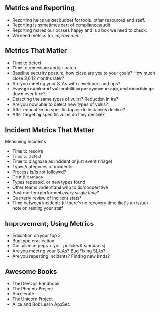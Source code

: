 ## Metrics and Reporting
* Reporting helps us get budget for tools, other resources and staff.
* Reporting is sometimes part of compliance/audit.
* Reporting makes our bosses happy and is a box we need to check. 
* We need metrics for *improvement*. 


## Metrics That Matter
* Time to detect
* Time to remediate and/pr patch
* Baseline security posture, how close are you to your goals? How much close 3,6,12 months later? 
* Are you meeting your SLAs with developers and ops? 
* Average number of vulnerabilities per system or app, and does this go down over time? 
* Detecting the same types of vulns? Reduction in #s?
* Are you now able to detect new types of vulns? 
* After education on specific topics do instances decline? 
* After targeting specific vulns do they decline? 

## Incident Metrics That Matter
Measuring Incidents
* Time to resolve
* Time to detect
* Time to diagnose as incident or just event (triage)
* Types/categories of incidents
* Process is/is not followed? 
* Cost & damage
* Types repeated, or new types found
* Other teams understand who to do/cooperative
* Post-mortem performed *every single time*?
* Quarterly review of incident stats? 
* TIme between incidents (if there's no recovery time that's an issue) - note on resting your staff 

## Improvement; Using Metrics
* Education on your top 3
* Bug type eradication
* Compliance (regs + your policies & standards)
* Are you meeting your SLAs? Bug Fixing SLAs?
* Are you repeating incidents? Finding new kinds? 

## Awesome Books
* The DevOps Handbook
* The Phoenix Project
* Accelerate
* The Unicorn Project
* Alice and Bob Learn AppSec
